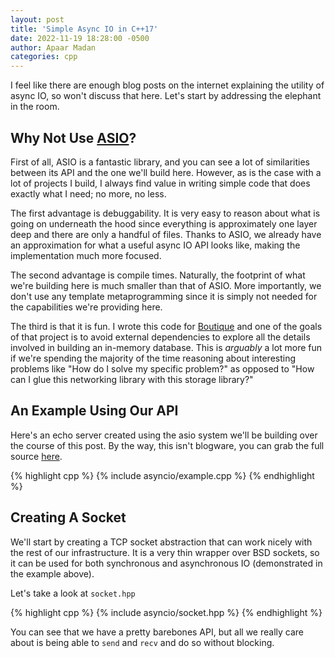 ```yaml
---
layout: post
title: 'Simple Async IO in C++17'
date: 2022-11-19 18:28:00 -0500
author: Apaar Madan
categories: cpp
---
```


I feel like there are enough blog posts on the internet explaining the utility
of async IO, so won't discuss that here. Let's start by addressing the elephant
in the room.

## Why Not Use [ASIO](https://think-async.com/Asio)?

First of all, ASIO is a fantastic library, and you can see a lot of similarities
between its API and the one we'll build here. However, as is the case with a lot
of projects I build, I always find value in writing simple code that does
exactly what I need; no more, no less.

The first advantage is debuggability. It is very easy to reason about what is
going on underneath the hood since everything is approximately one layer deep
and there are only a handful of files. Thanks to ASIO, we already have an
approximation for what a useful async IO API looks like, making the
implementation much more focused.

The second advantage is compile times. Naturally, the footprint of what we're
building here is much smaller than that of ASIO. More importantly, we don't use
any template metaprogramming since it is simply not needed for the capabilities
we're providing here.

The third is that it is fun. I wrote this code for
[Boutique](https://github.com/goodpaul6/boutique) and one of the goals of that
project is to avoid external dependencies to explore all the details involved in
building an in-memory database. This is _arguably_ a lot more fun if we're
spending the majority of the time reasoning about interesting problems like "How
do I solve my specific problem?" as opposed to "How can I glue this networking
library with this storage library?"

## An Example Using Our API

Here's an echo server created using the asio system we'll be building over the
course of this post. By the way, this isn't blogware, you can grab the full
source
[here](https://github.com/goodpaul6/goodpaul6.github.io/tree/main/_includes/asyncio).

<!-- prettier-ignore -->
{% highlight cpp %} 
{% include asyncio/example.cpp %} 
{% endhighlight %}

## Creating A Socket

We'll start by creating a TCP socket abstraction that can work nicely with the
rest of our infrastructure. It is a very thin wrapper over BSD sockets, so it
can be used for both synchronous and asynchronous IO (demonstrated in the
example above).

Let's take a look at `socket.hpp`

<!-- prettier-ignore -->
{% highlight cpp %} 
{% include asyncio/socket.hpp %} 
{% endhighlight %}

You can see that we have a pretty barebones API, but all we really care about is
being able to `send` and `recv` and do so without blocking.
